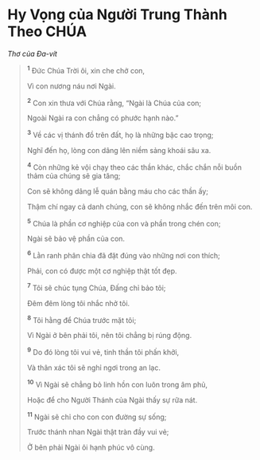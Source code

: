 # Hy Vọng của Người Trung Thành Theo CHÚA

_Thơ của Ða-vít_

> <sup><b>1</b></sup> Ðức Chúa Trời ôi, xin che chở con,
>
> Vì con nương náu nơi Ngài.
>
> <sup><b>2</b></sup> Con xin thưa với Chúa rằng, “Ngài là Chúa của con;
>
> Ngoài Ngài ra con chẳng có phước hạnh nào.”
>
> <sup><b>3</b></sup> Về các vị thánh đồ trên đất, họ là những bậc cao trọng;
>
> Nghĩ đến họ, lòng con dâng lên niềm sảng khoái sâu xa.
>
> <sup><b>4</b></sup> Còn những kẻ vội chạy theo các thần khác, chắc chắn nỗi buồn thảm của chúng sẽ gia tăng;
>
> Con sẽ không dâng lễ quán bằng máu cho các thần ấy;
>
> Thậm chí ngay cả danh chúng, con sẽ không nhắc đến trên môi con.
>
> <sup><b>5</b></sup> Chúa là phần cơ nghiệp của con và phần trong chén con;
>
> Ngài sẽ bảo vệ phần của con.
>
> <sup><b>6</b></sup> Lằn ranh phân chia đã đặt đúng vào những nơi con thích;
>
> Phải, con có được một cơ nghiệp thật tốt đẹp.
>
> <sup><b>7</b></sup> Tôi sẽ chúc tụng Chúa, Ðấng chỉ bảo tôi;
>
> Ðêm đêm lòng tôi nhắc nhở tôi.
>
> <sup><b>8</b></sup> Tôi hằng để Chúa trước mặt tôi;
>
> Vì Ngài ở bên phải tôi, nên tôi chẳng bị rúng động.
>
> <sup><b>9</b></sup> Do đó lòng tôi vui vẻ, tinh thần tôi phấn khởi,
>
> Và thân xác tôi sẽ nghỉ ngơi trong an lạc.
>
> <sup><b>10</b></sup> Vì Ngài sẽ chẳng bỏ linh hồn con luôn trong âm phủ,
>
> Hoặc để cho Người Thánh của Ngài thấy sự rữa nát.
>
> <sup><b>11</b></sup> Ngài sẽ chỉ cho con con đường sự sống;
>
> Trước thánh nhan Ngài thật tràn đầy vui vẻ;
>
> Ở bên phải Ngài ôi hạnh phúc vô cùng.
